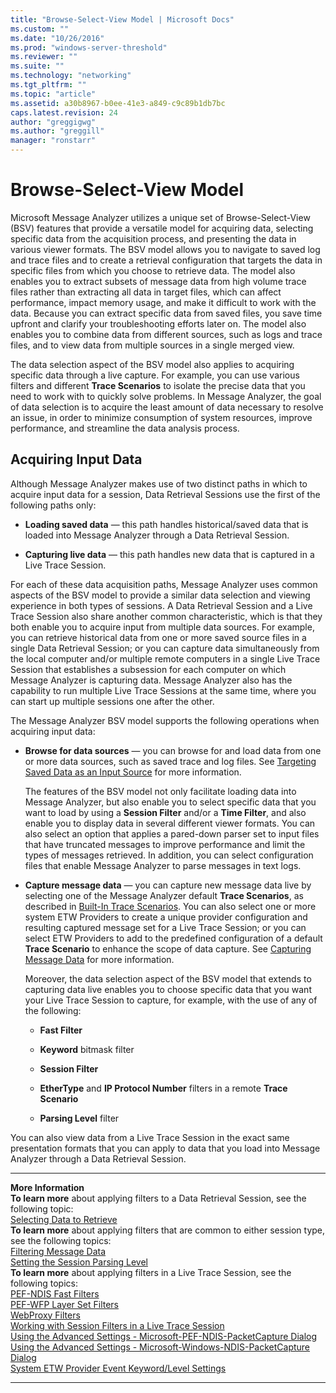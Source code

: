 ```yaml
---
title: "Browse-Select-View Model | Microsoft Docs"
ms.custom: ""
ms.date: "10/26/2016"
ms.prod: "windows-server-threshold"
ms.reviewer: ""
ms.suite: ""
ms.technology: "networking"
ms.tgt_pltfrm: ""
ms.topic: "article"
ms.assetid: a30b8967-b0ee-41e3-a849-c9c89b1db7bc
caps.latest.revision: 24
author: "greggigwg"
ms.author: "greggill"
manager: "ronstarr"
---
```


# Browse-Select-View Model

Microsoft Message Analyzer utilizes a unique set of Browse-Select-View (BSV) features that provide a versatile model for acquiring data, selecting specific data from the acquisition process, and presenting the data in various viewer formats. The BSV model allows you to navigate to saved log and trace files and to create a retrieval configuration that targets the data in specific files from which you choose to retrieve data. The model also enables you to extract subsets of message data from high volume trace files rather than extracting all data in target files, which can affect performance, impact memory usage, and make it difficult to work with the data.  Because you can extract specific data from saved files, you save time upfront and clarify your troubleshooting efforts later on. The model also enables you to combine data from different sources, such as logs and trace files, and to view data from multiple sources in a single merged view.  
  
 The data selection aspect of the BSV model also applies to acquiring specific data through a live capture. For example, you can use various filters and different **Trace Scenarios** to isolate the precise data that you need to work with to quickly solve problems. In Message Analyzer, the goal of data selection is to acquire the least amount of data necessary to resolve an issue, in order to minimize consumption of system resources, improve performance, and streamline the data analysis process.  
  
## Acquiring Input Data  

 Although Message Analyzer makes use of two distinct paths in which to acquire input data for a session, Data Retrieval Sessions use the first of the following paths only:  
  
-   **Loading saved data** — this path handles historical/saved data that is loaded into Message Analyzer through a Data Retrieval Session.  
  
-   **Capturing live data** — this path handles new data that is captured in a Live Trace Session.  
  
 For each of these data acquisition paths, Message Analyzer uses common aspects of the BSV model to provide a similar data selection and viewing experience in both types of sessions. A Data Retrieval Session and a Live Trace Session also share another common characteristic, which is that they both enable you to acquire input from multiple data sources. For example, you can retrieve historical data from one or more saved source files in a single Data Retrieval Session; or you can capture data simultaneously from the local computer and/or multiple remote computers in a single Live Trace Session that establishes a subsession for each computer on which Message Analyzer is capturing data. Message Analyzer also has the capability to run multiple Live Trace Sessions at the same time, where you can start up multiple sessions one after the other.  
  
 The Message Analyzer BSV model supports the following operations when acquiring input data:  
  
-   **Browse for data sources** — you can browse for and load data from one or more data sources, such as saved trace and log files.  See [Targeting Saved Data as an Input Source](targeting-saved-data-as-an-input-source.md) for more information.  
  
     The features of the BSV model not only facilitate loading data into Message Analyzer, but also enable you to select specific data that you want to load by using a **Session Filter** and/or a **Time Filter**, and also enable you to display data in several different viewer formats. You can also select an option that applies a pared-down parser set to input files that have truncated messages to improve performance and limit the types of messages retrieved. In addition, you can select configuration files that enable Message Analyzer to parse messages in text logs.  
  
-   **Capture message data** — you can capture new message data live by selecting one of the Message Analyzer default **Trace Scenarios**, as described in [Built-In Trace Scenarios](built-in-trace-scenarios.md). You can also select one or more system ETW Providers to create a unique provider configuration and resulting captured message set for a Live Trace Session; or you can select ETW Providers to add to the predefined configuration of a default **Trace Scenario** to enhance the scope of data capture. See [Capturing Message Data](capturing-message-data.md) for more information.  
  
     Moreover, the data selection aspect of the BSV model that extends to capturing data live enables you to choose specific data that you want your Live Trace Session to capture, for example, with the use of any of the following:  
  
    -   **Fast Filter**  
  
    -   **Keyword** bitmask filter  
  
    -   **Session Filter**  
  
    -   **EtherType** and **IP Protocol Number** filters in a remote **Trace Scenario**  
  
    -   **Parsing Level** filter  
  
 You can also view data from a Live Trace Session in the exact same presentation formats that you can apply to data that you load into Message Analyzer through a Data Retrieval Session.  
  
---  
  
 **More Information**   
 **To learn more** about applying filters to a Data Retrieval Session, see the following topic:  
[Selecting Data to Retrieve](selecting-data-to-retrieve.md)  
**To learn more** about applying filters that are common to either session type, see the following topics:   
[Filtering Message Data](filtering-message-data.md)  
[Setting the Session Parsing Level](setting-the-session-parsing-level.md)  
**To learn more** about applying filters in a Live Trace Session, see the following topics:  
[PEF-NDIS Fast Filters](pef-ndis-fast-filters.md)  
[PEF-WFP Layer Set Filters](pef-wfp-layer-set-filters.md)  
[WebProxy Filters](webproxy-filters.md)  
[Working with Session Filters in a Live Trace Session](working-with-session-filters-in-a-live-trace-session.md)  
[Using the Advanced Settings - Microsoft-PEF-NDIS-PacketCapture Dialog](using-the-advanced-settings-microsoft-pef-ndis-packetcapture-dialog.md)  
[Using the Advanced Settings - Microsoft-Windows-NDIS-PacketCapture Dialog](using-the-advanced-settings-microsoft-windows-ndis-packetcapture-dialog.md)  
[System ETW Provider Event Keyword/Level Settings](system-etw-provider-event-keyword-level-settings.md)  

---